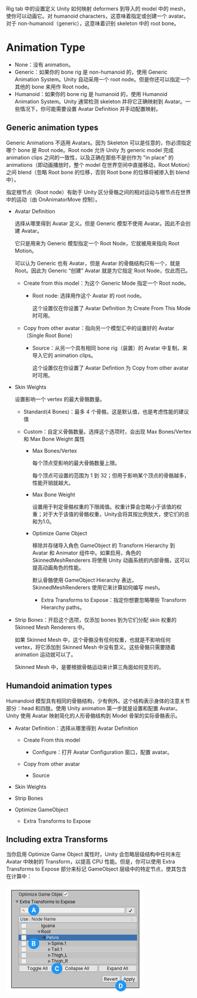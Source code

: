 Rig tab 中的设置定义 Unity 如何映射 deformers 到导入的 model 中的 mesh，使你可以动画它。对 humanoid characters，这意味着指定或创建一个 avatar。对于 non-humanoid（generic），这意味着识别 skeleton 中的 root bone。

# Animation Type

- None：没有 animation。
- Generic：如果你的 bone rig 是 non-humanoid 的，使用 Generic Animation System。Unity 自动采用一个 root node。但是你还可以指定一个其他的 bone 来用作 Root node。
- Humanoid：如果你的 bone rig 是 humanoid 的，使用 Humanoid Animation System。Unity 通常检测 skeleton 并将它正确映射到 Avatar。一些情况下，你可能需要设置 Avatar Definition 并手动配置映射。

## Generic animation types

Generic Animations 不适用 Avatars。因为 Skeleton 可以是任意的，你必须指定哪个 bone 是 Root node。Root node 允许 Unity 为 generic model 完成 animation clips 之间的一致性，以及正确在那些不是创作为 "in place" 的 animations（即动画播放时，整个 model 在世界空间中直接移动，Root Motion）之间 blend（忽略 Root bone 的位移，否则 Root bone 的位移将被掺入到 blend 中）。

指定根节点（Root node）有助于 Unity 区分骨骼之间的相对运动与根节点在世界中的运动（由 OnAnimatorMove 控制）。

- Avatar Definition

  选择从哪里得到 Avatar 定义。但是 Generic 模型不使用 Avatar。因此不会创建 Avatar。

  它只是用来为 Generic 模型指定一个 Root Node，它就被用来指向 Root Motion。

  可以认为 Generic 也有 Avatar，但是 Avatar 的骨骼结构只有一个，就是 Root。因此为 Generic “创建” Avatar 就是为它指定 Root Node，仅此而已。

  - Create from this model：为这个 Generic Mode 指定一个 Root node。

    - Root node: 选择用作这个 Avatar 的 root node。

      这个设置仅在你设置了 Avatar Definition 为 Create From This Mode 时可用。

  - Copy from other avatar：指向另一个模型汇中的设置好的 Avatar（Single Root Bone）

    - Source：从另一个具有相同 bone rig（装置）的 Avatar 中复制，来导入它的 animation clips。

      这个设置仅在你设置了 Avatar Defintion 为 Copy from other avatar 时可用。

- Skin Weights

  设置影响一个 vertex 的最大骨骼数量。

  - Standard(4 Bones)：最多 4 个骨骼，这是默认值，也是考虑性能的建议值

  - Custom：自定义骨骼数量。选择这个选项时，会出现 Max Bones/Vertex 和 Max Bone Weight 属性

    - Max Bones/Vertex
    
      每个顶点受影响的​​最大骨骼数量上限。
      
      每个顶点可设置的范围为 ​​1 到 32​​；但用于影响某个顶点的骨骼越多，​​性能开销​​就越大。

    - Max Bone Weight

      设置用于判定骨骼权重的​​下限阈值​​。权重计算会​​忽略​​小于该值的权重；对于​​大于​​该值的骨骼权重，​​Unity​​ 会将其​​按比例放大​​，使它们的总和为​​1.0​​。
    
    - Optimize Game Object

      移除并存储导入角色 GameObject 的 Transform Hierarchy 到 Avatar 和 Animator 组件中。如果启用，角色的 SkinnedMeshRenderers 将使用 Unity 动画系统的内部骨骼，这可以提高动画角色的性能。

      默认骨骼使用 GameObject Hierarchy 表达，SkinnedMeshRenderers 使用它来计算如何编写 mesh。

      - Extra Transforms to Expose：指定你想要忽略哪些 Transform Hierarchy paths。

- Strip Bones：开启这个选项，仅添加 bones 到为它们分配 skin 权重的 Skinned Mesh Renderers 中。

  如果 Skinned Mesh 中，这个骨骼没有任何权重，也就是不影响任何 vertex，将它添加到 Skinned Mesh 中没有意义。这些骨骼只需要随着 animation 运动就可以了。

  Skinned Mesh 中，是要根据骨骼运动来计算三角面如何变形的。

## Humandoid animation types

Humandoid 模型具有相同的骨骼结构，少有例外。这个结构表示身体的注意关节部分：head 和四肢。使用 Unity animation 第一步就是设置和配置 Avatar。Unity 使用 Avatar 映射简化的人形骨骼结构到 Model 骨架的实际骨骼表示。

- Avatar Definition：选择从哪里得到 Avatar Definition

  - Create From this model

    - Configure：打开 Avatar Configuration 窗口，配置 avatar。

  - Copy from other avatar

    - Source

- Skin Weights
- Strip Bones
- Optimize GameObject
  - Extra Transforms to Expose

## Including extra Transforms

当你启用 Optimize Game Object 属性时，Unity 会忽略层级结构中任何未在 Avatar 中映射的 Transform，以提高 CPU 性能。但是，你可以使用 Extra Transforms to Expose 部分来标记 GameObject 层级中的特定节点，使其包含在计算中：

![](../Images/ExtraTransforms.png)
